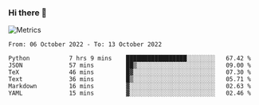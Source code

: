 ### Hi there 👋

![Metrics](https://github.com/radoapx/radoapx/blob/main/github-metrics.svg)

<!--START_SECTION:waka-->

```text
From: 06 October 2022 - To: 13 October 2022

Python           7 hrs 9 mins    █████████████████░░░░░░░░   67.42 %
JSON             57 mins         ██▒░░░░░░░░░░░░░░░░░░░░░░   09.00 %
TeX              46 mins         █▓░░░░░░░░░░░░░░░░░░░░░░░   07.30 %
Text             36 mins         █▒░░░░░░░░░░░░░░░░░░░░░░░   05.71 %
Markdown         16 mins         ▓░░░░░░░░░░░░░░░░░░░░░░░░   02.63 %
YAML             15 mins         ▓░░░░░░░░░░░░░░░░░░░░░░░░   02.46 %
```

<!--END_SECTION:waka-->

<!--
**radoapx/radoapx** is a ✨ _special_ ✨ repository because its `README.md` (this file) appears on your GitHub profile.

Here are some ideas to get you started:

- 🔭 I’m currently working on ...
- 🌱 I’m currently learning ...
- 👯 I’m looking to collaborate on ...
- 🤔 I’m looking for help with ...
- 💬 Ask me about ...
- 📫 How to reach me: ...
- 😄 Pronouns: ...
- ⚡ Fun fact: ...
-->
